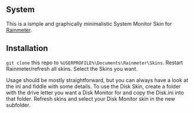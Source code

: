 ## System

This is a ismple and graphically minimalistic System Monitor Skin for [Rainmeter](https://www.rainmeter.net/).

## Installation

`git clone` this repo to `%USERPROFILE%\Documents\Rainmeter\Skins`. Restart Rainmeter/refresh all skins. Select the Skins you want.

Usage should be mostly straightforward, but you can always have a look at the ini and fiddle with some details.
To use the Disk Skin, create a folder with the drive letter you want a Disk Monitor for and copy the Disk.ini into that folder. Refresh skins and select your Disk Monitor skin in the new subfolder.
